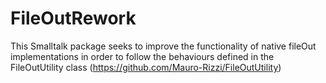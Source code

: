 # FileOutRework
This Smalltalk package seeks to improve the functionality of native fileOut implementations in order to follow the behaviours defined in the FileOutUtility class (https://github.com/Mauro-Rizzi/FileOutUtility)
